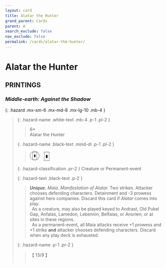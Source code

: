 ```yaml
---
layout: card
title: Alatar the Hunter
grand_parent: Cards
parent: A
search_exclude: false
nav_exclude: false
permalink: /cards/alatar-the-hunter/
---
```


# Alatar the Hunter


## PRINTINGS


### _Middle-earth: Against the Shadow_

{: .hazard .mx-sm-6 .mx-md-8 .mx-lg-10 .mb-4 }
> {: .hazard-name .white-text .mb-4 .p-1 .pl-2 }
> > <div class="hazard-mp">6*</div>
> > <div class="card-name">Alatar the Hunter</div>
>
> {: .hazard-name .black-text .mind-di .p-1 .pl-2 }
> > ![](/assets/images/free-domain.svg)&emsp;![](/assets/images/free-hold.svg)
>
> {: .hazard-classification .pr-2 }
> Creature or Permanent-event
>
> {: .hazard-text .black-text .p-2 }
> > _**Unique.**_ _Maia._ _Manifestation of Alatar._ Two strikes. Attacker chooses defending characters. Detainment and -3 prowess against hero companies. Discard this card if _Alatar_ comes into play. <br>&ensp;As a creature, may also be played keyed to Andrast, Old Pukel Gap, Anfalas, Lamedon, Lebennin, Belfalas, or Anorien; or at sites in these regions. <br>&ensp;As a permanent-event, all Maia attacks receive +1 prowess and +1 strike **and** attacker chooses defending characters. Discard when any play deck is exhausted. 
>
> {: .hazard-name .p-1 .pr-2 }
> > <div class="card-shield">【 13/9 】</div>
> > <div class="card-corruption">&nbsp;</div>


